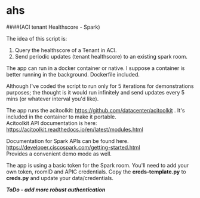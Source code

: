 # ahs  
####(ACI tenant Healthscore - Spark)

The idea of this script is:  
1) Query the healthscore of a Tenant in ACI.  
2) Send periodic updates (tenant healthscore) to an existing spark room.  

The app can run in a docker container or native. I suppose a container is better running in the background. Dockerfile included.  

Although I've coded the script to run only for 5 iterations for demonstrations purposes; the thought is it would run infinitely and send updates every 5 mins (or whatever interval you'd like).  

The app runs the acitoolkit: <https://github.com/datacenter/acitoolkit> .  It's included in the container to make it portable.  
Acitoolkit API documentation is here: <https://acitoolkit.readthedocs.io/en/latest/modules.html>  


Documentation for Spark APIs can be found here.    
<https://developer.ciscospark.com/getting-started.html>  
Provides a convenient demo mode as well.

The app is using a basic token for the Spark room. You'll need to add your own token, roomID and APIC credentials. Copy the ****creds-template.py**** to ****creds.py****  and update your data/credentials. 

***ToDo - add more robust authentication***  

 


